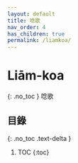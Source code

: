 ```yaml
---
layout: default
title: 唸歌
nav_order: 4
has_children: true
permalink: /liamkoa/
---
```


# Liām-koa
{: .no_toc }
唸歌

## 目錄
{: .no_toc .text-delta }

1. TOC
{:toc}

<!-- ## Siōng-pan Hâm-bîn Koa 上班陷眠歌


## Hóe-chhia kiaⁿ-hûn Kì 火車驚魂記


## Siōng-pan Sin-lô Koa上班辛勞歌


## A-châi Khit-chia̍h Koa 阿財乞食歌


## 2020 Chòe-sin Khoàn-sè-koa 2020最新勸世歌


## Bān-khiâ-koa 慢騎歌


## Chheⁿ-âng-teng chi Loān 青紅燈之戀


## A-châi Kan-khó͘  Kí-sū 阿財艱苦記事


## Hô͘-sîn Lia̍h-kông Koa 胡蠅掠狂歌


## 2016 Chóng-thóng soán-kí  2016總統選舉


## A-châi Tōa Chiàn Báng-á Koa-Té-phiⁿ 阿財大戰báng-á歌-短篇


## A-bûn Liân-hôe Koa Tē 1 chi̍p 阿文連回歌 第一集


## A-bûn Liân-hôe Koa Tē 2 chi̍p阿文連回歌 第二集


## Lia̍h kau-thè koa 掠交替歌


## Hâm-bîn Lo̍h Sái Koa陷眠落屎歌


## Chhiⁿ-chè Si̍t-bîn Ai-koa 星際殖民哀歌


## Khong-chú ê Koa 康子ê歌


## Chhian-chhiu Liông-kài Si-koe Koa 千狄狼芥西瓜歌


## Se-káng chhut-tāi-chì 西港出代誌


## Peh-pah Chòng-sū 八百葬士


## Chia̍h Îⁿ-á Koa 食圓仔歌 -->



